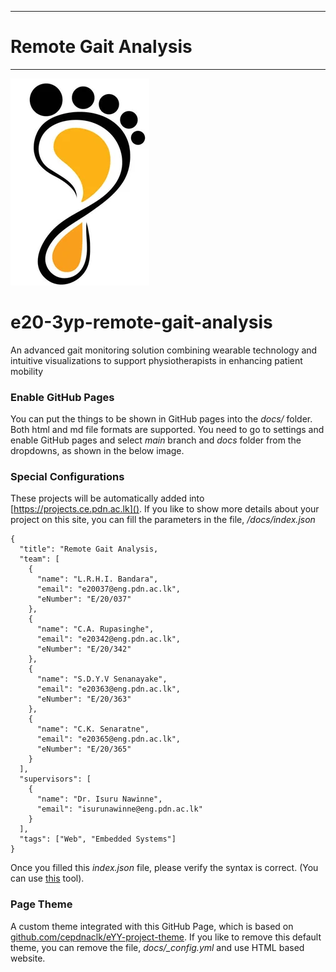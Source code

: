 ___
# Remote Gait Analysis
___

![Logo](docs/images/logo.png "This is the logo")


# e20-3yp-remote-gait-analysis

An advanced gait monitoring solution combining wearable technology and intuitive visualizations to support physiotherapists in enhancing patient mobility

### Enable GitHub Pages

You can put the things to be shown in GitHub pages into the _docs/_ folder. Both html and md file formats are supported. You need to go to settings and enable GitHub pages and select _main_ branch and _docs_ folder from the dropdowns, as shown in the below image.


### Special Configurations

These projects will be automatically added into [https://projects.ce.pdn.ac.lk](). If you like to show more details about your project on this site, you can fill the parameters in the file, _/docs/index.json_

```
{
  "title": "Remote Gait Analysis,
  "team": [
    {
      "name": "L.R.H.I. Bandara",
      "email": "e20037@eng.pdn.ac.lk",
      "eNumber": "E/20/037"
    },
    {
      "name": "C.A. Rupasinghe",
      "email": "e20342@eng.pdn.ac.lk",
      "eNumber": "E/20/342"
    },
    {
      "name": "S.D.Y.V Senanayake",
      "email": "e20363@eng.pdn.ac.lk",
      "eNumber": "E/20/363"
    },
    {
      "name": "C.K. Senaratne",
      "email": "e20365@eng.pdn.ac.lk",
      "eNumber": "E/20/365"
    }
  ],
  "supervisors": [
    {
      "name": "Dr. Isuru Nawinne",
      "email": "isurunawinne@eng.pdn.ac.lk"
    }
  ],
  "tags": ["Web", "Embedded Systems"]
}
```

Once you filled this _index.json_ file, please verify the syntax is correct. (You can use [this](https://jsonlint.com/) tool).

### Page Theme

A custom theme integrated with this GitHub Page, which is based on [github.com/cepdnaclk/eYY-project-theme](https://github.com/cepdnaclk/eYY-project-theme). If you like to remove this default theme, you can remove the file, _docs/\_config.yml_ and use HTML based website.
